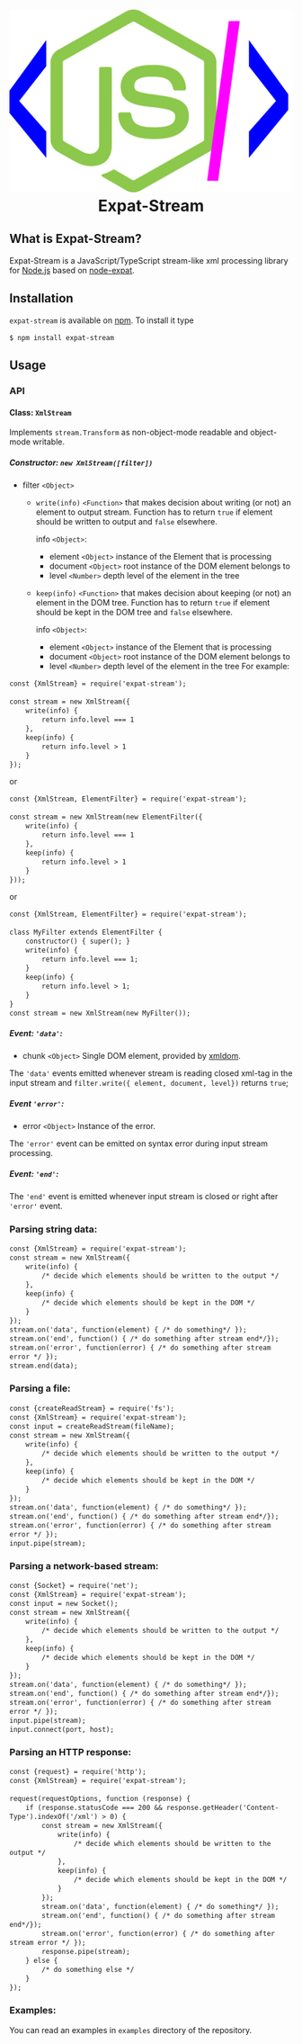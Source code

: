 <h1 align="center">
    <img alt="Expat-Stream logo" src="https://github.com/kol-93/expat-stream/blob/master/logo.svg" />
    <br />
    Expat-Stream
</h1>

## What is Expat-Stream?
Expat-Stream is a JavaScript/TypeScript stream-like xml processing library for [Node.js](https://nodejs.org) based on [node-expat](https://www.npmjs.com/package/node-expat).

## Installation
`expat-stream` is available on [npm](https://npmjs.org). To install it type
```$bash
$ npm install expat-stream
``` 

## Usage
### API
#### Class: `XmlStream`
Implements `stream.Transform` as non-object-mode readable and object-mode writable.
##### Constructor: `new XmlStream([filter]) `
 - filter `<Object>`
   - `write(info)` `<Function>` that makes decision about writing (or not) an element to output stream.
   Function has to return `true` if element should be written to output and `false` elsewhere. 
 
     info `<Object>`:
       - element `<Object>` instance of the Element that is processing
       - document `<Object>` root instance of the DOM element belongs to
       - level `<Number>` depth level of the element in the tree
   - `keep(info)` `<Function>` that makes decision about keeping (or not) an element in the DOM tree.
   Function has to return `true` if element should be kept in the DOM tree and `false` elsewhere.
    
     info `<Object>`:
       - element `<Object>` instance of the Element that is processing
       - document `<Object>` root instance of the DOM element belongs to
       - level `<Number>` depth level of the element in the tree
For example:
```ecmascript 6
const {XmlStream} = require('expat-stream');

const stream = new XmlStream({
    write(info) {
        return info.level === 1
    },
    keep(info) {
        return info.level > 1
    }
});
```
or
```ecmascript 6
const {XmlStream, ElementFilter} = require('expat-stream');

const stream = new XmlStream(new ElementFilter({
    write(info) {
        return info.level === 1
    },
    keep(info) {
        return info.level > 1
    }
}));
```
or
```ecmascript 6
const {XmlStream, ElementFilter} = require('expat-stream');

class MyFilter extends ElementFilter {
    constructor() { super(); }
    write(info) {
        return info.level === 1;
    }
    keep(info) {
        return info.level > 1;
    }
}
const stream = new XmlStream(new MyFilter());
```
##### Event: `'data'`:
 - chunk `<Object>` Single DOM element, provided by [xmldom](https://www.npmjs.com/package/xmldom).

The `'data'` events emitted whenever stream is reading closed xml-tag in the input stream and `filter.write({ element, document, level})` returns `true`;

##### Event `'error'`:
 - error `<Object>` Instance of the error.

The `'error'` event can be emitted on syntax error during input stream processing.

##### Event: `'end'`:
The `'end'` event is emitted whenever input stream is closed or right after `'error'` event.

### Parsing string data:
```ecmascript 6
const {XmlStream} = require('expat-stream');
const stream = new XmlStream({
    write(info) {
        /* decide which elements should be written to the output */
    },
    keep(info) {
        /* decide which elements should be kept in the DOM */
    }
});
stream.on('data', function(element) { /* do something*/ });
stream.on('end', function() { /* do something after stream end*/});
stream.on('error', function(error) { /* do something after stream error */ });
stream.end(data);
```

### Parsing a file:
```ecmascript 6
const {createReadStream} = require('fs');
const {XmlStream} = require('expat-stream');
const input = createReadStream(fileName);
const stream = new XmlStream({
    write(info) {
        /* decide which elements should be written to the output */
    },
    keep(info) {
        /* decide which elements should be kept in the DOM */
    }
});
stream.on('data', function(element) { /* do something*/ });
stream.on('end', function() { /* do something after stream end*/});
stream.on('error', function(error) { /* do something after stream error */ });
input.pipe(stream);
```

### Parsing a network-based stream:
```ecmascript 6
const {Socket} = require('net');
const {XmlStream} = require('expat-stream');
const input = new Socket();
const stream = new XmlStream({
    write(info) {
        /* decide which elements should be written to the output */
    },
    keep(info) {
        /* decide which elements should be kept in the DOM */
    }
});
stream.on('data', function(element) { /* do something*/ });
stream.on('end', function() { /* do something after stream end*/});
stream.on('error', function(error) { /* do something after stream error */ });
input.pipe(stream);
input.connect(port, host);
```

### Parsing an HTTP response:
```ecmascript 6
const {request} = require('http');
const {XmlStream} = require('expat-stream');

request(requestOptions, function (response) {
    if (response.statusCode === 200 && response.getHeader('Content-Type').indexOf('/xml') > 0) {
        const stream = new XmlStream({
            write(info) {
                /* decide which elements should be written to the output */
            },
            keep(info) {
                /* decide which elements should be kept in the DOM */
            }
        });
        stream.on('data', function(element) { /* do something*/ });
        stream.on('end', function() { /* do something after stream end*/});
        stream.on('error', function(error) { /* do something after stream error */ });
        response.pipe(stream);
    } else {
        /* do something else */
    }
});
```
### Examples:
You can read an examples in `examples` directory of the repository.
